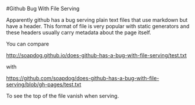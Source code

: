 #Github Bug With File Serving

Apparently github has a bug serving plain text files that use markdown but have a header. This format of file is very popular with static generators and these headers usually carry metadata about the page itself.

You can compare

http://soapdog.github.io/does-github-has-a-bug-with-file-serving/test.txt

with

https://github.com/soapdog/does-github-has-a-bug-with-file-serving/blob/gh-pages/test.txt

To see the top of the file vanish when serving.
